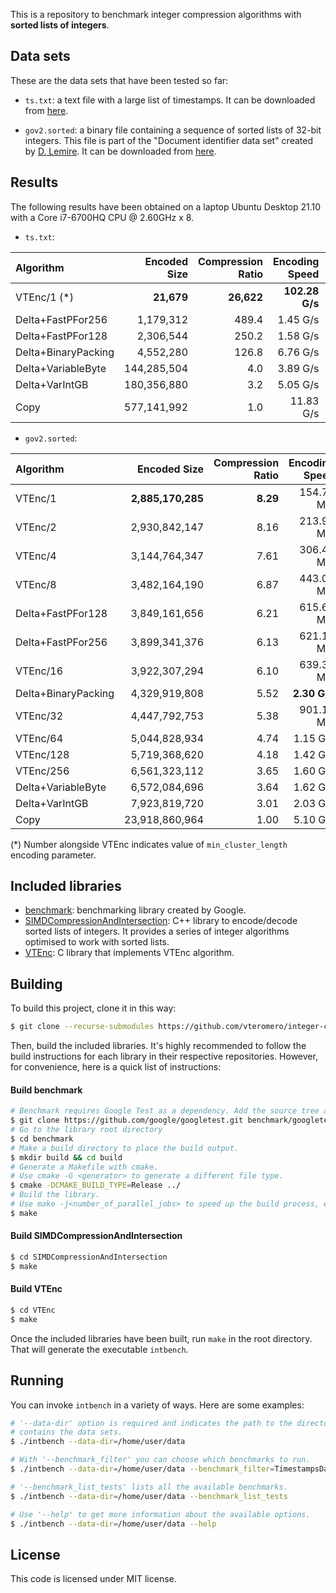 This is a repository to benchmark integer compression algorithms with **sorted lists of integers**.

## Data sets

These are the data sets that have been tested so far:

* `ts.txt`: a text file with a large list of timestamps. It can be downloaded from [here](https://github.com/zentures/encoding/tree/master/benchmark/data).

* `gov2.sorted`: a binary file containing a sequence of sorted lists of 32-bit integers. This file is part of the "Document identifier data set" created by [D. Lemire](https://lemire.me/en/). It can be downloaded from [here](https://lemire.me/data/integercompression2014.html).

## Results

The following results have been obtained on a laptop Ubuntu Desktop 21.10 with a Core i7-6700HQ CPU @ 2.60GHz x 8.

* `ts.txt`:

 | Algorithm          |Encoded Size|Compression Ratio|Encoding Speed |Decoding Speed|
 |:-------------------|-----------:|----------------:|--------------:|-------------:|
 | VTEnc/1 (\*)       |  **21,679**|       **26,622**| **102.28 G/s**|  **7.32 G/s**|
 | Delta+FastPFor256  |   1,179,312|            489.4|       1.45 G/s|      3.61 G/s|
 | Delta+FastPFor128  |   2,306,544|            250.2|       1.58 G/s|      3.88 G/s|
 | Delta+BinaryPacking|   4,552,280|            126.8|       6.76 G/s|      4.31 G/s|
 | Delta+VariableByte | 144,285,504|              4.0|       3.89 G/s|      3.43 G/s|
 | Delta+VarIntGB     | 180,356,880|              3.2|       5.05 G/s|      6.73 G/s|
 | Copy               | 577,141,992|              1.0|      11.83 G/s|       -      |

* `gov2.sorted`:

 | Algorithm          |Encoded Size     |Compression Ratio|Encoding Speed|Decoding Speed|
 |:-------------------|----------------:|----------------:|-------------:|-------------:|
 | VTEnc/1            |**2,885,170,285**|         **8.29**|    154.76 M/s|    210.99 M/s|
 | VTEnc/2            |    2,930,842,147|             8.16|    213.90 M/s|    282.39 M/s|
 | VTEnc/4            |    3,144,764,347|             7.61|    306.40 M/s|    411.75 M/s|
 | VTEnc/8            |    3,482,164,190|             6.87|    443.06 M/s|    594.89 M/s|
 | Delta+FastPFor128  |    3,849,161,656|             6.21|    615.66 M/s|    615.64 M/s|
 | Delta+FastPFor256  |    3,899,341,376|             6.13|    621.15 M/s|    621.17 M/s|
 | VTEnc/16           |    3,922,307,294|             6.10|    639.35 M/s|    829.11 M/s|
 | Delta+BinaryPacking|    4,329,919,808|             5.52|  **2.30 G/s**|      2.33 G/s|
 | VTEnc/32           |    4,447,792,753|             5.38|    901.11 M/s|  1,124.46 M/s|
 | VTEnc/64           |    5,044,828,934|             4.74|      1.15 G/s|      1.42 G/s|
 | VTEnc/128          |    5,719,368,620|             4.18|      1.42 G/s|      1.68 G/s|
 | VTEnc/256          |    6,561,323,112|             3.65|      1.60 G/s|      1.83 G/s|
 | Delta+VariableByte |    6,572,084,696|             3.64|      1.62 G/s|      1.52 G/s|
 | Delta+VarIntGB     |    7,923,819,720|             3.01|      2.03 G/s|  **2.97 G/s**|
 | Copy               |   23,918,860,964|             1.00|      5.10 G/s|       -      |

 (\*) Number alongside VTEnc indicates value of `min_cluster_length` encoding parameter.

## Included libraries

* [benchmark](https://github.com/google/benchmark): benchmarking library created by Google.
* [SIMDCompressionAndIntersection](https://github.com/lemire/SIMDCompressionAndIntersection): C++ library to encode/decode sorted lists of integers. It provides a series of integer algorithms optimised to work with sorted lists.
* [VTEnc](https://github.com/vteromero/VTEnc): C library that implements VTEnc algorithm.

## Building

To build this project, clone it in this way:

```bash
$ git clone --recurse-submodules https://github.com/vteromero/integer-compression-benchmarks
```

Then, build the included libraries. It's highly recommended to follow the build instructions for each library in their respective repositories. However, for convenience, here is a quick list of instructions:

#### Build benchmark

```bash
# Benchmark requires Google Test as a dependency. Add the source tree as a subdirectory.
$ git clone https://github.com/google/googletest.git benchmark/googletest
# Go to the library root directory
$ cd benchmark
# Make a build directory to place the build output.
$ mkdir build && cd build
# Generate a Makefile with cmake.
# Use cmake -G <generator> to generate a different file type.
$ cmake -DCMAKE_BUILD_TYPE=Release ../
# Build the library.
# Use make -j<number_of_parallel_jobs> to speed up the build process, e.g. make -j8 .
$ make
```

#### Build SIMDCompressionAndIntersection

```bash
$ cd SIMDCompressionAndIntersection
$ make
```

#### Build VTEnc

```bash
$ cd VTEnc
$ make
```

Once the included libraries have been built, run `make` in the root directory. That will generate the executable `intbench`.

## Running

You can invoke `intbench` in a variety of ways. Here are some examples:

```bash
# '--data-dir' option is required and indicates the path to the directory that
# contains the data sets.
$ ./intbench --data-dir=/home/user/data

# With '--benchmark_filter' you can choose which benchmarks to run.
$ ./intbench --data-dir=/home/user/data --benchmark_filter=TimestampsDataSet

# '--benchmark_list_tests' lists all the available benchmarks.
$ ./intbench --data-dir=/home/user/data --benchmark_list_tests

# Use '--help' to get more information about the available options.
$ ./intbench --data-dir=/home/user/data --help
```

## License

This code is licensed under MIT license.
